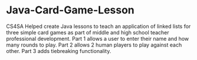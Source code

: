 # Java-Card-Game-Lesson
CS4SA Helped create Java lessons to teach an application of linked lists for three simple card games as part of middle and high school teacher professional development. Part 1 allows a user to enter their name and how many rounds to play. Part 2 allows 2 human players to play against each other. Part 3 adds tiebreaking functionality.
